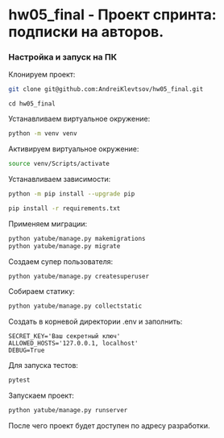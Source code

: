 # hw05_final - Проект спринта: подписки на авторов.


### Настройка и запуск на ПК

Клонируем проект:

```bash
git clone git@github.com:AndreiKlevtsov/hw05_final.git
```
```
cd hw05_final
```

Устанавливаем виртуальное окружение:

```bash
python -m venv venv
```

Активируем виртуальное окружение:

```bash
source venv/Scripts/activate
```

Устанавливаем зависимости:

```bash
python -m pip install --upgrade pip
```
```bash
pip install -r requirements.txt
```

Применяем миграции:

```bash
python yatube/manage.py makemigrations
python yatube/manage.py migrate
```

Создаем супер пользователя:

```bash
python yatube/manage.py createsuperuser
```

Собираем статику:
```bash
python yatube/manage.py collectstatic
```

Создать в корневой директории .env и заполнить:

```
SECRET_KEY='Ваш секретный ключ'
ALLOWED_HOSTS='127.0.0.1, localhost'
DEBUG=True
```

Для запуска тестов:

```bash
pytest
```
Запускаем проект:

```bash
python yatube/manage.py runserver
```

После чего проект будет доступен по адресу разработки.
